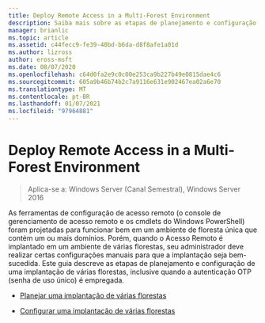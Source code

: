 ```yaml
---
title: Deploy Remote Access in a Multi-Forest Environment
description: Saiba mais sobre as etapas de planejamento e configuração para uma implantação de várias florestas; incluindo quando a autenticação de OTP (senha de uso único) é usada.
manager: brianlic
ms.topic: article
ms.assetid: c44fecc9-fe39-40bd-b6da-d8f8afe1a01d
ms.author: lizross
author: eross-msft
ms.date: 08/07/2020
ms.openlocfilehash: c64d0fa2e9c0c00e253ca9b227b49e0815dae4c6
ms.sourcegitcommit: 605a9b46b74b2c7a9116e631e902467ea02a6e70
ms.translationtype: MT
ms.contentlocale: pt-BR
ms.lasthandoff: 01/07/2021
ms.locfileid: "97964881"
---
```

# <a name="deploy-remote-access-in-a-multi-forest-environment"></a>Deploy Remote Access in a Multi-Forest Environment

>Aplica-se a: Windows Server (Canal Semestral), Windows Server 2016

As ferramentas de configuração de acesso remoto (o console de gerenciamento de acesso remoto e os cmdlets do Windows PowerShell) foram projetadas para funcionar bem em um ambiente de floresta única que contém um ou mais domínios. Porém, quando o Acesso Remoto é implantado em um ambiente de várias florestas, seu administrador deve realizar certas configurações manuais para que a implantação seja bem-sucedida. Este guia descreve as etapas de planejamento e configuração de uma implantação de várias florestas, inclusive quando a autenticação OTP (senha de uso único) é empregada.

-   [Planejar uma implantação de várias florestas](Plan-a-Multi-Forest-Deployment.md)

-   [Configurar uma implantação de várias florestas](Configure-a-Multi-Forest-Deployment.md)



